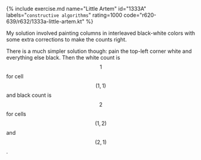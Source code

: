 {% include exercise.md name="Little Artem" id="1333A" labels="`constructive algorithms`" rating=1000 code="r620-639/r632/1333a-little-artem.kt" %}

My solution involved painting columns in interleaved black-white colors with some extra corrections to make the counts right.

There is a much simpler solution though: pain the top-left corner white and everything else black.  Then the white count is $$1$$ for cell $$(1, 1)$$ and black count is $$2$$ for cells $$(1, 2)$$ and $$(2, 1)$$.
